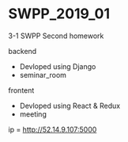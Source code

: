 # SWPP_2019_01
3-1 SWPP Second homework

backend
- Devloped using Django
- seminar_room

frontent
- Devloped using React & Redux
- meeting

ip = http://52.14.9.107:5000
